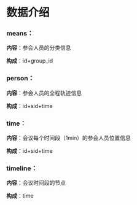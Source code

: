 # 数据介绍

### means：

**内容**：参会人员的分类信息

**构成**：id+group_id

### person：

**内容**：参会人员的全程轨迹信息

**构成**：id+sid+time

### time：

**内容**：会议每个时间段（1min）的参会人员位置信息

**构成**：id+sid+time

### timeline：

**内容**：会议时间段的节点

**构成**：time
